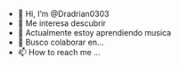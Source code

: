 - 👋 Hi, I’m @Dradrian0303
- 👀 Me interesa descubrir 
- 🌱 Actualmente estoy aprendiendo musica
- 💞️ Busco colaborar en...
- 📫 How to reach me ...

<!---
Dradrian0303/Dradrian0303 is a ✨ special ✨ repository because its `README.md` (this file) appears on your GitHub profile.
You can click the Preview link to take a look at your changes.
--->
